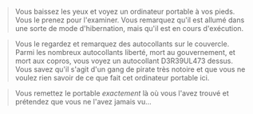 >Vous baissez les yeux et voyez un ordinateur portable à vos pieds. Vous le prenez pour l'examiner. Vous remarquez qu'il est allumé dans une sorte de mode d'hibernation, mais qu'il est en cours d'exécution.

> Vous le regardez et remarquez des autocollants sur le couvercle. Parmi les nombreux autocollants liberté, mort au gouvernement, et mort aux copros, vous voyez un autocollant D3R39UL473 dessus. Vous savez qu'il s'agit d'un gang de pirate très notoire et que vous ne voulez rien savoir de ce que fait cet ordinateur portable ici.

>Vous remettez le portable *exactement* là où vous l'avez trouvé et prétendez que vous ne l'avez jamais vu...
